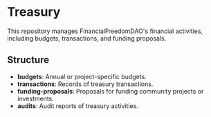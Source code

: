 # Treasury
This repository manages FinancialFreedomDAO's financial activities, including budgets, transactions, and funding proposals.

## Structure
- **budgets**: Annual or project-specific budgets.
- **transactions**: Records of treasury transactions.
- **funding-proposals**: Proposals for funding community projects or investments.
- **audits**: Audit reports of treasury activities.
